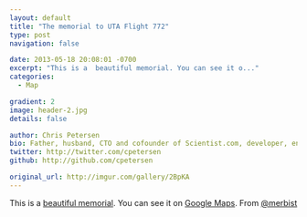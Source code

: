 ```yaml
---
layout: default
title: "The memorial to UTA Flight 772"
type: post
navigation: false

date: 2013-05-18 20:08:01 -0700
excerpt: "This is a  beautiful memorial. You can see it o..."
categories:
  - Map

gradient: 2
image: header-2.jpg
details: false

author: Chris Petersen
bio: Father, husband, CTO and cofounder of Scientist.com, developer, entrepreneur and technologist.
twitter: http://twitter.com/cpetersen
github: http://github.com/cpetersen

original_url: http://imgur.com/gallery/2BpKA
---
```



This is a  [beautiful memorial](http://imgur.com/gallery/2BpKA). You can see it on  [Google Maps](https://maps.google.com/maps?q=16.864882,11.953737&hl=en&ll=16.865508,11.953994&spn=0.004887,0.007939&sll=37.0625,-95.677068&sspn=33.160552,65.039063&t=h&z=17&iwloc=A). From  [@merbist](https://twitter.com/merbist/status/335701424321216513) 

